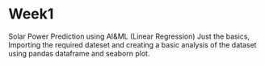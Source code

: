 # Week1
Solar Power Prediction using AI&ML (Linear Regression)
Just the basics, Importing the required dateset and creating a basic analysis of the dataset using pandas dataframe and seaborn plot.
